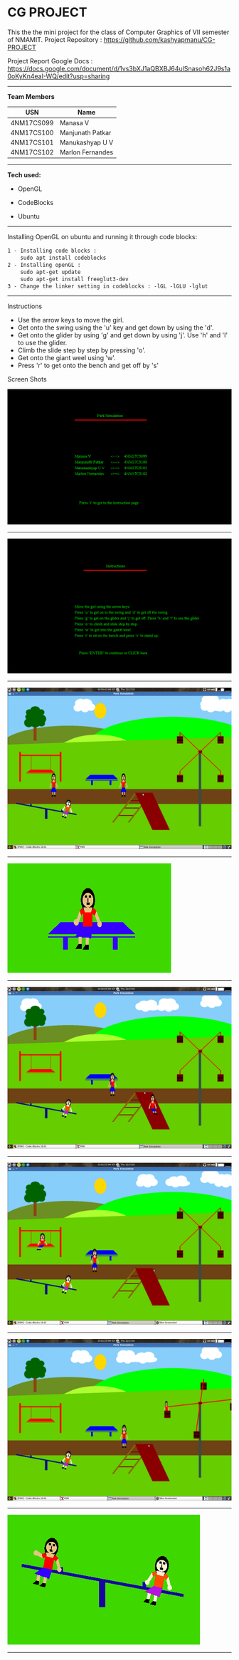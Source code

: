 
# CG PROJECT

This the the mini project for the class of Computer Graphics of VII semester of NMAMIT.
Project Repository : https://github.com/kashyapmanu/CG-PROJECT 

Project Report Google Docs : https://docs.google.com/document/d/1vs3bXJ1aQBXBJ64ulSnasoh62J9s1a0oKyKn4eaI-WQ/edit?usp=sharing

<hr>

**Team Members**

|USN| Name  |
|--|--|
|4NM17CS099| Manasa V|
|4NM17CS100| Manjunath Patkar|
|4NM17CS101| Manukashyap U V|
|4NM17CS102| Marlon Fernandes|

<hr>

**Tech used:**

- OpenGL

- CodeBlocks

- Ubuntu

<hr>

Installing OpenGL on ubuntu and running it through code blocks:

    1 - Installing code blocks :
	    sudo apt install codeblocks
    2 - Installing openGL :
	    sudo apt-get update
	    sudo apt-get install freeglut3-dev
    3 - Change the linker setting in codeblocks : -lGL -lGLU -lglut

<hr>

Instructions

 - Use the arrow keys to move the girl.
 - Get onto the swing using the 'u' key and get down by using the 'd'.
 - Get onto the glider by using 'g' and get down by using 'j'. Use 'h' and 'l' to use the glider.
 - Climb the slide step by step by pressing 'o'.
 - Get onto the giant weel using 'w'.
 - Press 'r' to get onto the bench and get off by 's'


Screen Shots

![enter image description here](./images/introPage.png)
<hr>

![enter image description here](./images/instructionPage.png)
<hr>

![enter image description here](./images/scene.png)
<hr>

![enter image description here](./images/bench.png)
<hr>

![enter image description here](./images/slide.png)
<hr>

![enter image description here](./images/swing.png)
<hr>

![enter image description here](./images/weel.png)
<hr>

![enter image description here](./images/glider.png)
<hr>
